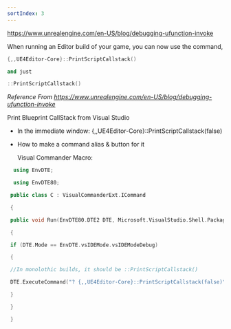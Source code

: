 ```yaml
---
sortIndex: 3
---
```


<https://www.unrealengine.com/en-US/blog/debugging-ufunction-invoke>

When running an Editor build of your game, you can now use the command,

```cpp
{,,UE4Editor-Core}::PrintScriptCallstack()

and just

::PrintScriptCallstack()
```

*Reference From <https://www.unrealengine.com/en-US/blog/debugging-ufunction-invoke>*

Print Blueprint CallStack from Visual Studio

- In the immediate window: {,,UE4Editor-Core}::PrintScriptCallstack(false)

- How to make a command alias & button for it

  Visual Commander Macro:

```cpp
  using EnvDTE;

  using EnvDTE80;

 public class C : VisualCommanderExt.ICommand

 {

 public void Run(EnvDTE80.DTE2 DTE, Microsoft.VisualStudio.Shell.Package package)

 {

 if (DTE.Mode == EnvDTE.vsIDEMode.vsIDEModeDebug)

 {

 //In monolothic builds, it should be ::PrintScriptCallstack()

 DTE.ExecuteCommand("? {,,UE4Editor-Core}::PrintScriptCallstack(false)");

 }

 }

 }
```
